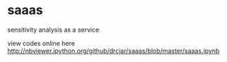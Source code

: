 # saaas
sensitivity analysis as a service

view codes online here http://nbviewer.ipython.org/github/drcjar/saaas/blob/master/saaas.ipynb
